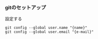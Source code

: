 ### gitのセットアップ
設定する
```
git config --global user.name "{name}"
git config --global user.email "{e-mail}"
```
